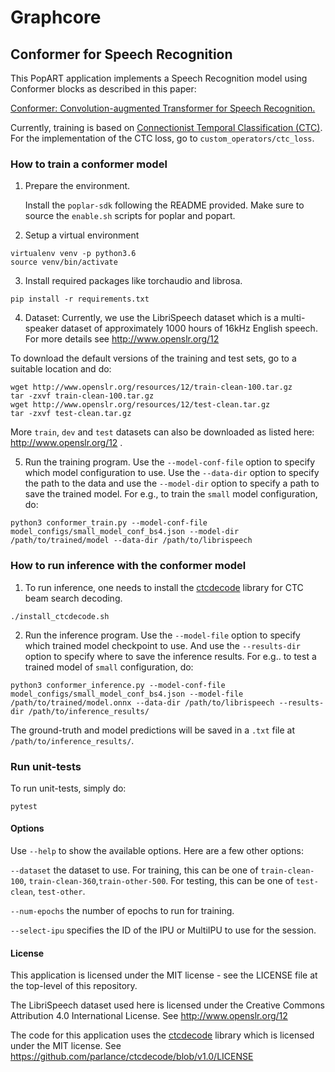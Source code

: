 # Graphcore

## Conformer for Speech Recognition 

This PopART application implements a Speech Recognition model using Conformer blocks as described in this paper:

[Conformer: Convolution-augmented Transformer for Speech Recognition.](https://arxiv.org/abs/2005.08100)

Currently, training is based on [Connectionist Temporal Classification (CTC)](https://www.cs.toronto.edu/~graves/icml_2006.pdf). 
For the implementation of the CTC loss, go to `custom_operators/ctc_loss`.


### How to train a conformer model

1.  Prepare the environment.

    Install the `poplar-sdk` following the README provided. Make sure to source
    the `enable.sh` scripts for poplar and popart.

2.  Setup a virtual environment

```
virtualenv venv -p python3.6
source venv/bin/activate
```

3.  Install required packages like torchaudio and librosa.

```
pip install -r requirements.txt
```

4.  Dataset: Currently, we use the LibriSpeech dataset which is a multi-speaker dataset of approximately 1000 hours of 16kHz English speech. For more details see http://www.openslr.org/12

To download the default versions of the training and test sets, go to a suitable location and do:

```
wget http://www.openslr.org/resources/12/train-clean-100.tar.gz
tar -zxvf train-clean-100.tar.gz
wget http://www.openslr.org/resources/12/test-clean.tar.gz
tar -zxvf test-clean.tar.gz
```

More `train`, `dev` and `test` datasets can also be downloaded as listed here: http://www.openslr.org/12 .

5.  Run the training program. Use the `--model-conf-file` option to specify which model configuration to use.
Use the `--data-dir` option to specify the path to the data and use the `--model-dir` option to specify a path to save the trained model.
For e.g., to train the `small` model configuration, do:
	
```
python3 conformer_train.py --model-conf-file  model_configs/small_model_conf_bs4.json --model-dir /path/to/trained/model --data-dir /path/to/librispeech
```

### How to run inference with the conformer model

1. To run inference, one needs to install the [ctcdecode](https://github.com/parlance/ctcdecode) library for CTC beam search decoding.

```
./install_ctcdecode.sh
```

2. Run the inference program. Use the `--model-file` option to specify which trained model checkpoint to use. And use the `--results-dir` option to specify where to save the inference results. For e.g.. to test a trained model of `small` configuration, do:

```
python3 conformer_inference.py --model-conf-file  model_configs/small_model_conf_bs4.json --model-file /path/to/trained/model.onnx --data-dir /path/to/librispeech --results-dir /path/to/inference_results/
```

The ground-truth and model predictions will be saved in a `.txt` file at `/path/to/inference_results/`.


### Run unit-tests

To run unit-tests, simply do:

```
pytest
```


#### Options


Use `--help` to show the available options. Here are a few other options:

`--dataset` the dataset to use. For training, this can be one of `train-clean-100`, `train-clean-360`,`train-other-500`. For testing, this can be one of `test-clean`, `test-other`.

`--num-epochs` the number of epochs to run for training.

`--select-ipu` specifies the ID of the IPU or MultiIPU to use for the session.


#### License

This application is licensed under the MIT license - see the LICENSE file at the top-level of this repository.

The LibriSpeech  dataset used here is licensed under the Creative Commons Attribution 4.0 International License.
See http://www.openslr.org/12

The code for this application uses the [ctcdecode](https://github.com/parlance/ctcdecode) library which is licensed under the MIT license. 
See https://github.com/parlance/ctcdecode/blob/v1.0/LICENSE


